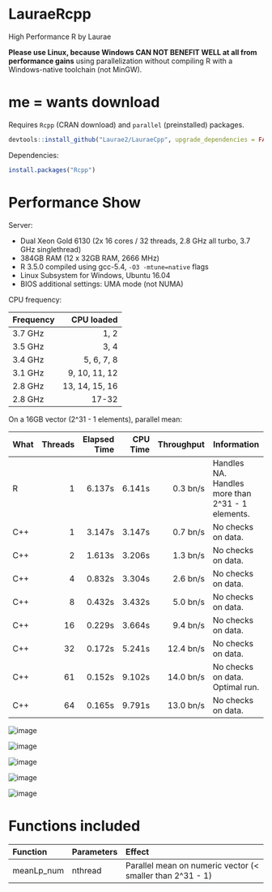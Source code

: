 # LauraeRcpp

High Performance R by Laurae

**Please use Linux, because Windows CAN NOT BENEFIT WELL at all from performance gains** using parallelization without compiling R with a Windows-native toolchain (not MinGW).

# me = wants download

Requires `Rcpp` (CRAN download) and `parallel` (preinstalled) packages.

```r
devtools::install_github("Laurae2/LauraeCpp", upgrade_dependencies = FALSE)
```

Dependencies:

```r
install.packages("Rcpp")
```

# Performance Show

Server:

* Dual Xeon Gold 6130 (2x 16 cores / 32 threads, 2.8 GHz all turbo, 3.7 GHz singlethread)
* 384GB RAM (12 x 32GB RAM, 2666 MHz)
* R 3.5.0 compiled using gcc-5.4, `-O3 -mtune=native` flags
* Linux Subsystem for Windows, Ubuntu 16.04
* BIOS additional settings: UMA mode (not NUMA)

CPU frequency:

| Frequency | CPU loaded |
| :--- | ---: |
| 3.7 GHz | 1, 2 |
| 3.5 GHz | 3, 4 |
| 3.4 GHz | 5, 6, 7, 8 |
| 3.1 GHz | 9, 10, 11, 12 |
| 2.8 GHz | 13, 14, 15, 16 |
| 2.8 GHz | 17-32 |

On a 16GB vector (2^31 - 1 elements), parallel mean:

| What | Threads | Elapsed Time | CPU Time | Throughput | Information |
| --- | ---: | ---: | ---: | ---: | ------ |
| R | 1 | 6.137s | 6.141s | 0.3 bn/s | Handles NA. Handles more than 2^31 - 1 elements.
| C++ | 1 | 3.147s | 3.147s | 0.7 bn/s | No checks on data. |
| C++ | 2 | 1.613s | 3.206s | 1.3 bn/s | No checks on data. |
| C++ | 4 | 0.832s | 3.304s | 2.6 bn/s | No checks on data. |
| C++ | 8 | 0.432s | 3.432s | 5.0 bn/s | No checks on data. |
| C++ | 16 | 0.229s | 3.664s | 9.4 bn/s | No checks on data. |
| C++ | 32 | 0.172s | 5.241s | 12.4 bn/s | No checks on data. |
| C++ | 61 | 0.152s | 9.102s | 14.0 bn/s | No checks on data. Optimal run. |
| C++ | 64 | 0.165s | 9.791s | 13.0 bn/s | No checks on data. |

![image](https://user-images.githubusercontent.com/9083669/44307446-2032d880-a3a3-11e8-891b-d7f1d53e17d3.png)

![image](https://user-images.githubusercontent.com/9083669/44307995-478ea300-a3ad-11e8-8d8e-988078faae5a.png)

![image](https://user-images.githubusercontent.com/9083669/44307997-4f4e4780-a3ad-11e8-8e7d-8220c9b00e4e.png)

![image](https://user-images.githubusercontent.com/9083669/44307479-7738ad80-a3a3-11e8-8529-c236d95891a2.png)

![image](https://user-images.githubusercontent.com/9083669/44307480-7acc3480-a3a3-11e8-9bb4-42a0c72c08f6.png)

# Functions included

| Function | Parameters | Effect |
| :--- | :--- | :------ |
| meanLp_num | nthread | Parallel mean on numeric vector (< smaller than 2^31 - 1) |


